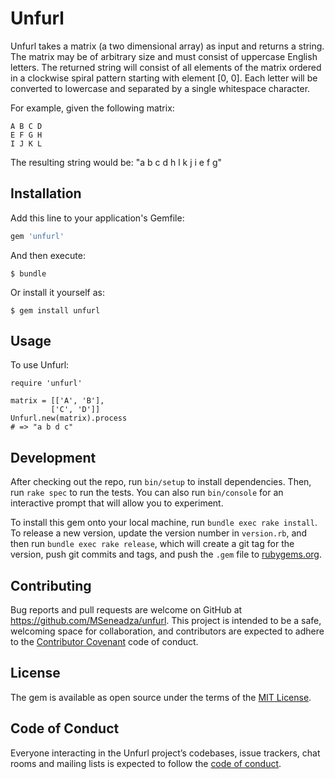 # Unfurl

Unfurl takes a matrix (a two dimensional array) as input and returns a string. The matrix may be of arbitrary size and must consist of uppercase English letters.  The returned string will consist of all elements of the matrix ordered in a clockwise spiral pattern starting with element [0, 0].  Each letter will be converted to lowercase and separated by a single whitespace character.
                                                                               
For example, given the following matrix:

    A B C D
    E F G H
    I J K L
                                                                               
The resulting string would be:  "a b c d h l k j i e f g"

## Installation

Add this line to your application's Gemfile:

```ruby
gem 'unfurl'
```

And then execute:

    $ bundle

Or install it yourself as:

    $ gem install unfurl

## Usage

To use Unfurl: 

    require 'unfurl'

    matrix = [['A', 'B'],
             ['C', 'D']]
    Unfurl.new(matrix).process
    # => "a b d c"

## Development

After checking out the repo, run `bin/setup` to install dependencies. Then, run `rake spec` to run the tests. You can also run `bin/console` for an interactive prompt that will allow you to experiment.

To install this gem onto your local machine, run `bundle exec rake install`. To release a new version, update the version number in `version.rb`, and then run `bundle exec rake release`, which will create a git tag for the version, push git commits and tags, and push the `.gem` file to [rubygems.org](https://rubygems.org).

## Contributing

Bug reports and pull requests are welcome on GitHub at https://github.com/MSeneadza/unfurl. This project is intended to be a safe, welcoming space for collaboration, and contributors are expected to adhere to the [Contributor Covenant](http://contributor-covenant.org) code of conduct.

## License

The gem is available as open source under the terms of the [MIT License](http://opensource.org/licenses/MIT).

## Code of Conduct

Everyone interacting in the Unfurl project’s codebases, issue trackers, chat rooms and mailing lists is expected to follow the [code of conduct](https://github.com/[USERNAME]/unfurl/blob/master/CODE_OF_CONDUCT.md).
